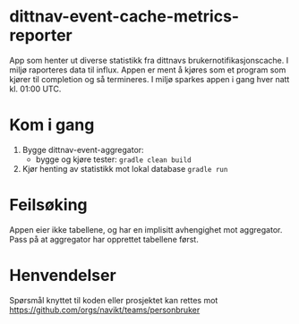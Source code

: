 # dittnav-event-cache-metrics-reporter

App som henter ut diverse statistikk fra dittnavs brukernotifikasjonscache. I miljø raporteres data til influx.
Appen er ment å kjøres som et program som kjører til completion og så termineres. I miljø sparkes appen i gang hver natt
kl. 01:00 UTC.

# Kom i gang
1. Bygge dittnav-event-aggregator:
    * bygge og kjøre tester: `gradle clean build`
2. Kjør henting av statistikk mot lokal database `gradle run`

# Feilsøking
Appen eier ikke tabellene, og har en implisitt avhengighet mot aggregator. Pass på at aggregator har opprettet tabellene først.

# Henvendelser

Spørsmål knyttet til koden eller prosjektet kan rettes mot https://github.com/orgs/navikt/teams/personbruker

